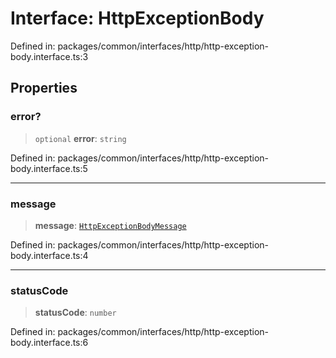 # Interface: HttpExceptionBody

Defined in: packages/common/interfaces/http/http-exception-body.interface.ts:3

## Properties

### error?

> `optional` **error**: `string`

Defined in: packages/common/interfaces/http/http-exception-body.interface.ts:5

***

### message

> **message**: [`HttpExceptionBodyMessage`](../type-aliases/HttpExceptionBodyMessage.md)

Defined in: packages/common/interfaces/http/http-exception-body.interface.ts:4

***

### statusCode

> **statusCode**: `number`

Defined in: packages/common/interfaces/http/http-exception-body.interface.ts:6
